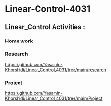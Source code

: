 # Linear-Control-4031
## Linear_Control Activities :

### Home work

### Research
https://github.com/Yasamin-Khorshidi/Linear_Control_4031/tree/main/research
### Project
https://github.com/Yasamin-Khorshidi/Linear_Control_4031/tree/main/Project
